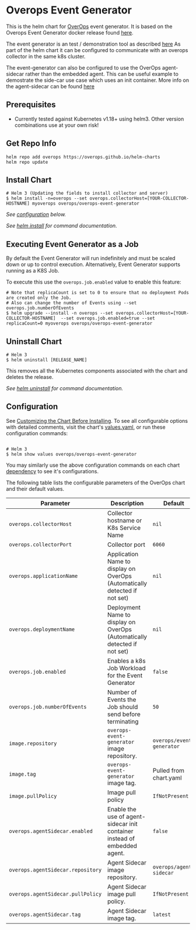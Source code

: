 # Overops Event Generator
This is the helm chart for [OverOps](https://www.overops.com/) event generator. It is based on the Overops Event Generator docker release found [here](https://hub.docker.com/r/overops/event-generator). 

The event generator is an test / demonstration tool as described [here](https://github.com/takipi-field/overops-event-generator) As part of the helm chart it can be configured to
communicate with an overops collector in the same k8s cluster. 

The event-generator can also be configured to use the OverOps agent-sidecar rather than the embedded agent. This can be useful example to demostrate the side-car use case which uses an init container. More info on the agent-sidecar can be found [here](https://hub.docker.com/r/overops/agent-sidecar) 

## Prerequisites

* Currently tested against Kubernetes v1.18+ using helm3. Other version combinations use at your own risk!

## Get Repo Info
```
helm repo add overops https://overops.github.io/helm-charts
helm repo update
```

## Install Chart
```console
# Helm 3 (Updating the fields to install collector and server)
$ helm install -n=overops --set overops.collectorHost=[YOUR-COLLECTOR-HOSTNAME] myoverops overops/overops-event-generator
```

_See [configuration](#configuration) below._

_See [helm install](https://helm.sh/docs/helm/helm_install/) for command documentation._

## Executing Event Generator as a Job
By default the Event Generator will run indefinitely and must be scaled down or up to control execution. Alternatively, Event Generator supports running as a K8S Job.

To execute this use the `overops.job.enabled` value to enable this feature:

```console
# Note that replicaCount is set to 0 to ensure that no deployment Pods are created only the Job.
# Also can change the number of Events using --set overops.job.numberOfEvents
$ helm upgrade --install -n overops --set overops.collectorHost=[YOUR-COLLECTOR-HOSTNAME]  --set overops.job.enabled=true --set replicaCount=0 myoverops overops/overops-event-generator
```

## Uninstall Chart

```console
# Helm 3
$ helm uninstall [RELEASE_NAME]
```

This removes all the Kubernetes components associated with the chart and deletes the release.

_See [helm uninstall](https://helm.sh/docs/helm/helm_uninstall/) for command documentation._

## Configuration

See [Customizing the Chart Before Installing](https://helm.sh/docs/intro/using_helm/#customizing-the-chart-before-installing). To see all configurable options with detailed comments, visit the chart's [values.yaml](./values.yaml), or run these configuration commands:

```console

# Helm 3
$ helm show values overops/overops-event-generator
```

You may similarly use the above configuration commands on each chart [dependency](#dependencies) to see it's configurations.

The following table lists the configurable parameters of the OverOps chart and their default values.

| Parameter                                    | Description                                                                                  | Default                           |
| -------------------------------------------- | -------------------------------------------------------------------------------------------- | ----------------------------------|
| `overops.collectorHost`                      | Collector hostname or K8s Service Name                                                       | `nil`                             |
| `overops.collectorPort`                      | Collector port                                                                               | `6060`                            |
| `overops.applicationName`                    | Application Name to display on OverOps (Automatically detected if not set)                   | `nil`                             |
| `overops.deploymentName`                     | Deployment Name to display on OverOps (Automatically detected if not set)                    | `nil`                             |
| `overops.job.enabled`                        | Enables a k8s Job Workload for the Event Generator                                           | `false`                           |
| `overops.job.numberOfEvents`                 | Number of Events the Job should send before terminating                                      | `50`                              |
| `image.repository`                           | `overops-event-generator` image repository.                                                  | `overops/event-generator`         |
| `image.tag`                                  | `overops-event-generator` image tag.                                                         |  Pulled from chart.yaml           |
| `image.pullPolicy`                           | Image pull policy                                                                            | `IfNotPresent`                    |
| `overops.agentSidecar.enabled`               | Enable the use of agent-sidecar init container instead of embedded agent.                    | `false`                           |
| `overops.agentSidecar.repository`            | Agent Sidecar image repository.                                                              | `overops/agent-sidecar`           |
| `overops.agentSidecar.pullPolicy`            | Agent Sidecar image pull policy.                                                             | `IfNotPresent`                    |
| `overops.agentSidecar.tag`                   | Agent Sidecar image tag.                                                                     | `latest`                          |
